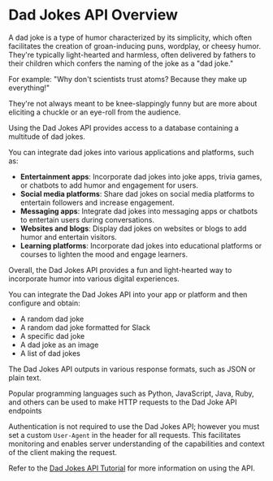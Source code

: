 # Dad Jokes API Overview

A dad joke is a type of humor characterized by its simplicity, which often facilitates the creation of groan-inducing puns, wordplay, or cheesy humor. They're typically light-hearted and harmless, often delivered by fathers to their children which confers the naming of the joke as a "dad joke."

For example:
  "Why don't scientists trust atoms? Because they make up everything!"

They're not always meant to be knee-slappingly funny but are more about eliciting a chuckle or an eye-roll from the audience.

Using the Dad Jokes API provides access to a database containing a multitude of dad jokes.

You can integrate dad jokes into various applications and platforms, such as:
* **Entertainment apps**: Incorporate dad jokes into joke apps, trivia games, or chatbots to add humor and engagement for users.
* **Social media platforms**: Share dad jokes on social media platforms to entertain followers and increase engagement.
* **Messaging apps**: Integrate dad jokes into messaging apps or chatbots to entertain users during conversations.
* **Websites and blogs**: Display dad jokes on websites or blogs to add humor and entertain visitors.
* **Learning platforms**: Incorporate dad jokes into educational platforms or courses to lighten the mood and engage learners.

Overall, the Dad Jokes API provides a fun and light-hearted way to incorporate humor into various digital experiences.

You can integrate the Dad Jokes API into your app or platform and then configure and obtain:  
* A random dad joke
* A random dad joke formatted for Slack
* A specific dad joke
* A dad joke as an image
* A list of dad jokes

The Dad Jokes API outputs in various response formats, such as JSON or plain text.

Popular programming languages such as Python, JavaScript, Java, Ruby, and others can be used to make HTTP requests to the Dad Joke API endpoints

Authentication is not required to use the Dad Jokes API; however you must set a custom `User-Agent` in the header for all requests. This facilitates monitoring and enables server understanding of the capabilities and context of the client making the request.

Refer to the [Dad Jokes API Tutorial](https://kurtnheiss.github.io/dad_jokes_files/dad_jokes_tutorial.html) for more information on using the API.
